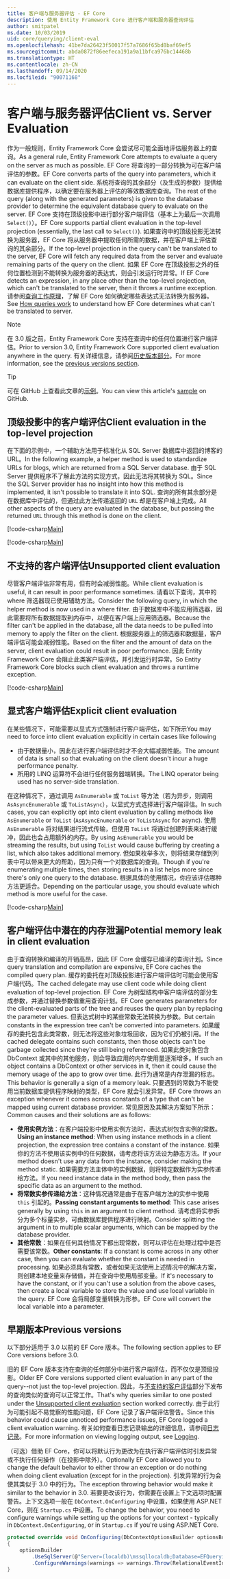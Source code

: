 ```yaml
---
title: 客户端与服务器评估 - EF Core
description: 使用 Entity Framework Core 进行客户端和服务器查询评估
author: smitpatel
ms.date: 10/03/2019
uid: core/querying/client-eval
ms.openlocfilehash: 41be7da26423f50017f57a7686f65bd8baf69ef5
ms.sourcegitcommit: abda0872f86eefeca191a9a11bfca976bc14468b
ms.translationtype: HT
ms.contentlocale: zh-CN
ms.lasthandoff: 09/14/2020
ms.locfileid: "90071168"
---
```

# <a name="client-vs-server-evaluation"></a><span data-ttu-id="1a1fc-103">客户端与服务器评估</span><span class="sxs-lookup"><span data-stu-id="1a1fc-103">Client vs. Server Evaluation</span></span>

<span data-ttu-id="1a1fc-104">作为一般规则，Entity Framework Core 会尝试尽可能全面地评估服务器上的查询。</span><span class="sxs-lookup"><span data-stu-id="1a1fc-104">As a general rule, Entity Framework Core attempts to evaluate a query on the server as much as possible.</span></span> <span data-ttu-id="1a1fc-105">EF Core 将查询的一部分转换为可在客户端评估的参数。</span><span class="sxs-lookup"><span data-stu-id="1a1fc-105">EF Core converts parts of the query into parameters, which it can evaluate on the client side.</span></span> <span data-ttu-id="1a1fc-106">系统将查询的其余部分（及生成的参数）提供给数据库提供程序，以确定要在服务器上评估的等效数据库查询。</span><span class="sxs-lookup"><span data-stu-id="1a1fc-106">The rest of the query (along with the generated parameters) is given to the database provider to determine the equivalent database query to evaluate on the server.</span></span> <span data-ttu-id="1a1fc-107">EF Core 支持在顶级投影中进行部分客户端评估（基本上为最后一次调用 `Select()`）。</span><span class="sxs-lookup"><span data-stu-id="1a1fc-107">EF Core supports partial client evaluation in the top-level projection (essentially, the last call to `Select()`).</span></span> <span data-ttu-id="1a1fc-108">如果查询中的顶级投影无法转换为服务器，EF Core 将从服务器中提取任何所需的数据，并在客户端上评估查询的其余部分。</span><span class="sxs-lookup"><span data-stu-id="1a1fc-108">If the top-level projection in the query can't be translated to the server, EF Core will fetch any required data from the server and evaluate remaining parts of the query on the client.</span></span> <span data-ttu-id="1a1fc-109">如果 EF Core 在顶级投影之外的任何位置检测到不能转换为服务器的表达式，则会引发运行时异常。</span><span class="sxs-lookup"><span data-stu-id="1a1fc-109">If EF Core detects an expression, in any place other than the top-level projection, which can't be translated to the server, then it throws a runtime exception.</span></span> <span data-ttu-id="1a1fc-110">请参阅[查询工作原理](xref:core/querying/how-query-works)，了解 EF Core 如何确定哪些表达式无法转换为服务器。</span><span class="sxs-lookup"><span data-stu-id="1a1fc-110">See [How queries work](xref:core/querying/how-query-works) to understand how EF Core determines what can't be translated to server.</span></span>

> [!NOTE]
> <span data-ttu-id="1a1fc-111">在 3.0 版之前，Entity Framework Core 支持在查询中的任何位置进行客户端评估。</span><span class="sxs-lookup"><span data-stu-id="1a1fc-111">Prior to version 3.0, Entity Framework Core supported client evaluation anywhere in the query.</span></span> <span data-ttu-id="1a1fc-112">有关详细信息，请参阅[历史版本部分](#previous-versions)。</span><span class="sxs-lookup"><span data-stu-id="1a1fc-112">For more information, see the [previous versions section](#previous-versions).</span></span>

> [!TIP]
> <span data-ttu-id="1a1fc-113">可在 GitHub 上查看此文章的[示例](https://github.com/dotnet/EntityFramework.Docs/tree/master/samples/core/Querying)。</span><span class="sxs-lookup"><span data-stu-id="1a1fc-113">You can view this article's [sample](https://github.com/dotnet/EntityFramework.Docs/tree/master/samples/core/Querying) on GitHub.</span></span>

## <a name="client-evaluation-in-the-top-level-projection"></a><span data-ttu-id="1a1fc-114">顶级投影中的客户端评估</span><span class="sxs-lookup"><span data-stu-id="1a1fc-114">Client evaluation in the top-level projection</span></span>

<span data-ttu-id="1a1fc-115">在下面的示例中，一个辅助方法用于标准化从 SQL Server 数据库中返回的博客的 URL。</span><span class="sxs-lookup"><span data-stu-id="1a1fc-115">In the following example, a helper method is used to standardize URLs for blogs, which are returned from a SQL Server database.</span></span> <span data-ttu-id="1a1fc-116">由于 SQL Server 提供程序不了解此方法的实现方式，因此无法将其转换为 SQL。</span><span class="sxs-lookup"><span data-stu-id="1a1fc-116">Since the SQL Server provider has no insight into how this method is implemented, it isn't possible to translate it into SQL.</span></span> <span data-ttu-id="1a1fc-117">查询的所有其余部分是在数据库中评估的，但通过此方法传递返回的 `URL` 却是在客户端上完成。</span><span class="sxs-lookup"><span data-stu-id="1a1fc-117">All other aspects of the query are evaluated in the database, but passing the returned `URL` through this method is done on the client.</span></span>

[!code-csharp[Main](../../../samples/core/Querying/ClientEval/Sample.cs#ClientProjection)]

[!code-csharp[Main](../../../samples/core/Querying/ClientEval/Sample.cs#ClientMethod)]

## <a name="unsupported-client-evaluation"></a><span data-ttu-id="1a1fc-118">不支持的客户端评估</span><span class="sxs-lookup"><span data-stu-id="1a1fc-118">Unsupported client evaluation</span></span>

<span data-ttu-id="1a1fc-119">尽管客户端评估非常有用，但有时会减弱性能。</span><span class="sxs-lookup"><span data-stu-id="1a1fc-119">While client evaluation is useful, it can result in poor performance sometimes.</span></span> <span data-ttu-id="1a1fc-120">请看以下查询，其中的 where 筛选器现已使用辅助方法。</span><span class="sxs-lookup"><span data-stu-id="1a1fc-120">Consider the following query, in which the helper method is now used in a where filter.</span></span> <span data-ttu-id="1a1fc-121">由于数据库中不能应用筛选器，因此需要将所有数据提取到内存中，以便在客户端上应用筛选器。</span><span class="sxs-lookup"><span data-stu-id="1a1fc-121">Because the filter can't be applied in the database, all the data needs to be pulled into memory to apply the filter on the client.</span></span> <span data-ttu-id="1a1fc-122">根据服务器上的筛选器和数据量，客户端评估可能会减弱性能。</span><span class="sxs-lookup"><span data-stu-id="1a1fc-122">Based on the filter and the amount of data on the server, client evaluation could result in poor performance.</span></span> <span data-ttu-id="1a1fc-123">因此 Entity Framework Core 会阻止此类客户端评估，并引发运行时异常。</span><span class="sxs-lookup"><span data-stu-id="1a1fc-123">So Entity Framework Core blocks such client evaluation and throws a runtime exception.</span></span>

[!code-csharp[Main](../../../samples/core/Querying/ClientEval/Sample.cs#ClientWhere)]

## <a name="explicit-client-evaluation"></a><span data-ttu-id="1a1fc-124">显式客户端评估</span><span class="sxs-lookup"><span data-stu-id="1a1fc-124">Explicit client evaluation</span></span>

<span data-ttu-id="1a1fc-125">在某些情况下，可能需要以显式方式强制进行客户端评估，如下所示</span><span class="sxs-lookup"><span data-stu-id="1a1fc-125">You may need to force into client evaluation explicitly in certain cases like following</span></span>

- <span data-ttu-id="1a1fc-126">由于数据量小，因此在进行客户端评估时才不会大幅减弱性能。</span><span class="sxs-lookup"><span data-stu-id="1a1fc-126">The amount of data is small so that evaluating on the client doesn't incur a huge performance penalty.</span></span>
- <span data-ttu-id="1a1fc-127">所用的 LINQ 运算符不会进行任何服务器端转换。</span><span class="sxs-lookup"><span data-stu-id="1a1fc-127">The LINQ operator being used has no server-side translation.</span></span>

<span data-ttu-id="1a1fc-128">在这种情况下，通过调用 `AsEnumerable` 或 `ToList` 等方法（若为异步，则调用 `AsAsyncEnumerable` 或 `ToListAsync`），以显式方式选择进行客户端评估。</span><span class="sxs-lookup"><span data-stu-id="1a1fc-128">In such cases, you can explicitly opt into client evaluation by calling methods like `AsEnumerable` or `ToList` (`AsAsyncEnumerable` or `ToListAsync` for async).</span></span> <span data-ttu-id="1a1fc-129">使用 `AsEnumerable` 将对结果进行流式传输，但使用 `ToList` 将通过创建列表来进行缓冲，因此也会占用额外的内存。</span><span class="sxs-lookup"><span data-stu-id="1a1fc-129">By using `AsEnumerable` you would be streaming the results, but using `ToList` would cause buffering by creating a list, which also takes additional memory.</span></span> <span data-ttu-id="1a1fc-130">但如果枚举多次，则将结果存储到列表中可以带来更大的帮助，因为只有一个对数据库的查询。</span><span class="sxs-lookup"><span data-stu-id="1a1fc-130">Though if you're enumerating multiple times, then storing results in a list helps more since there's only one query to the database.</span></span> <span data-ttu-id="1a1fc-131">根据具体的使用情况，你应该评估哪种方法更适合。</span><span class="sxs-lookup"><span data-stu-id="1a1fc-131">Depending on the particular usage, you should evaluate which method is more useful for the case.</span></span>

[!code-csharp[Main](../../../samples/core/Querying/ClientEval/Sample.cs#ExplicitClientEval)]

## <a name="potential-memory-leak-in-client-evaluation"></a><span data-ttu-id="1a1fc-132">客户端评估中潜在的内存泄漏</span><span class="sxs-lookup"><span data-stu-id="1a1fc-132">Potential memory leak in client evaluation</span></span>

<span data-ttu-id="1a1fc-133">由于查询转换和编译的开销高昂，因此 EF Core 会缓存已编译的查询计划。</span><span class="sxs-lookup"><span data-stu-id="1a1fc-133">Since query translation and compilation are expensive, EF Core caches the compiled query plan.</span></span> <span data-ttu-id="1a1fc-134">缓存的委托在对顶级投影进行客户端评估时可能会使用客户端代码。</span><span class="sxs-lookup"><span data-stu-id="1a1fc-134">The cached delegate may use client code while doing client evaluation of top-level projection.</span></span> <span data-ttu-id="1a1fc-135">EF Core 为树型结构中客户端评估的部分生成参数，并通过替换参数值重用查询计划。</span><span class="sxs-lookup"><span data-stu-id="1a1fc-135">EF Core generates parameters for the client-evaluated parts of the tree and reuses the query plan by replacing the parameter values.</span></span> <span data-ttu-id="1a1fc-136">但表达式树中的某些常数无法转换为参数。</span><span class="sxs-lookup"><span data-stu-id="1a1fc-136">But certain constants in the expression tree can't be converted into parameters.</span></span> <span data-ttu-id="1a1fc-137">如果缓存的委托包含此类常数，则无法将这些对象垃圾回收，因为它们仍被引用。</span><span class="sxs-lookup"><span data-stu-id="1a1fc-137">If the cached delegate contains such constants, then those objects can't be garbage collected since they're still being referenced.</span></span> <span data-ttu-id="1a1fc-138">如果此类对象包含 DbContext 或其中的其他服务，则会导致应用的内存使用量逐渐增多。</span><span class="sxs-lookup"><span data-stu-id="1a1fc-138">If such an object contains a DbContext or other services in it, then it could cause the memory usage of the app to grow over time.</span></span> <span data-ttu-id="1a1fc-139">此行为通常是内存泄漏的标志。</span><span class="sxs-lookup"><span data-stu-id="1a1fc-139">This behavior is generally a sign of a memory leak.</span></span> <span data-ttu-id="1a1fc-140">只要遇到的常数为不能使用当前数据库提供程序映射的类型，EF Core 就会引发异常。</span><span class="sxs-lookup"><span data-stu-id="1a1fc-140">EF Core throws an exception whenever it comes across constants of a type that can't be mapped using current database provider.</span></span> <span data-ttu-id="1a1fc-141">常见原因及其解决方案如下所示：</span><span class="sxs-lookup"><span data-stu-id="1a1fc-141">Common causes and their solutions are as follows:</span></span>

- <span data-ttu-id="1a1fc-142">**使用实例方法**：在客户端投影中使用实例方法时，表达式树包含实例的常数。</span><span class="sxs-lookup"><span data-stu-id="1a1fc-142">**Using an instance method**: When using instance methods in a client projection, the expression tree contains a constant of the instance.</span></span> <span data-ttu-id="1a1fc-143">如果你的方法不使用该实例中的任何数据，请考虑将该方法设为静态方法。</span><span class="sxs-lookup"><span data-stu-id="1a1fc-143">If your method doesn't use any data from the instance, consider making the method static.</span></span> <span data-ttu-id="1a1fc-144">如果需要方法主体中的实例数据，则将特定数据作为实参传递给方法。</span><span class="sxs-lookup"><span data-stu-id="1a1fc-144">If you need instance data in the method body, then pass the specific data as an argument to the method.</span></span>
- <span data-ttu-id="1a1fc-145">**将常数实参传递给方法**：这种情况通常是由于在客户端方法的实参中使用 `this` 引起的。</span><span class="sxs-lookup"><span data-stu-id="1a1fc-145">**Passing constant arguments to method**: This case arises generally by using `this` in an argument to client method.</span></span> <span data-ttu-id="1a1fc-146">请考虑将实参拆分为多个标量实参，可由数据库提供程序进行映射。</span><span class="sxs-lookup"><span data-stu-id="1a1fc-146">Consider splitting the argument in to multiple scalar arguments, which can be mapped by the database provider.</span></span>
- <span data-ttu-id="1a1fc-147">**其他常数**：如果在任何其他情况下都出现常数，则可以评估在处理过程中是否需要该常数。</span><span class="sxs-lookup"><span data-stu-id="1a1fc-147">**Other constants**: If a constant is come across in any other case, then you can evaluate whether the constant is needed in processing.</span></span> <span data-ttu-id="1a1fc-148">如果必须具有常数，或者如果无法使用上述情况中的解决方案，则创建本地变量来存储值，并在查询中使用局部变量。</span><span class="sxs-lookup"><span data-stu-id="1a1fc-148">If it's necessary to have the constant, or if you can't use a solution from the above cases, then create a local variable to store the value and use local variable in the query.</span></span> <span data-ttu-id="1a1fc-149">EF Core 会将局部变量转换为形参。</span><span class="sxs-lookup"><span data-stu-id="1a1fc-149">EF Core will convert the local variable into a parameter.</span></span>

## <a name="previous-versions"></a><span data-ttu-id="1a1fc-150">早期版本</span><span class="sxs-lookup"><span data-stu-id="1a1fc-150">Previous versions</span></span>

<span data-ttu-id="1a1fc-151">以下部分适用于 3.0 以前的 EF Core 版本。</span><span class="sxs-lookup"><span data-stu-id="1a1fc-151">The following section applies to EF Core versions before 3.0.</span></span>

<span data-ttu-id="1a1fc-152">旧的 EF Core 版本支持在查询的任何部分中进行客户端评估，而不仅仅是顶级投影。</span><span class="sxs-lookup"><span data-stu-id="1a1fc-152">Older EF Core versions supported client evaluation in any part of the query--not just the top-level projection.</span></span> <span data-ttu-id="1a1fc-153">因此，与[不支持的客户评估](#unsupported-client-evaluation)部分下发布的查询类似的查询可以正常工作。</span><span class="sxs-lookup"><span data-stu-id="1a1fc-153">That's why queries similar to one posted under the [Unsupported client evaluation](#unsupported-client-evaluation) section worked correctly.</span></span> <span data-ttu-id="1a1fc-154">由于此行为可能引起不易觉察的性能问题，EF Core 记录了客户端评估警告。</span><span class="sxs-lookup"><span data-stu-id="1a1fc-154">Since this behavior could cause unnoticed performance issues, EF Core logged a client evaluation warning.</span></span> <span data-ttu-id="1a1fc-155">有关如何查看日志记录输出的详细信息，请参阅[日志记录](xref:core/miscellaneous/logging)。</span><span class="sxs-lookup"><span data-stu-id="1a1fc-155">For more information on viewing logging output, see [Logging](xref:core/miscellaneous/logging).</span></span>

<span data-ttu-id="1a1fc-156">（可选）借助 EF Core，你可以将默认行为更改为在执行客户端评估时引发异常或不执行任何操作（在投影中除外）。</span><span class="sxs-lookup"><span data-stu-id="1a1fc-156">Optionally EF Core allowed you to change the default behavior to either throw an exception or do nothing when doing client evaluation (except for in the projection).</span></span> <span data-ttu-id="1a1fc-157">引发异常的行为会使其类似于 3.0 中的行为。</span><span class="sxs-lookup"><span data-stu-id="1a1fc-157">The exception throwing behavior would make it similar to the behavior in 3.0.</span></span> <span data-ttu-id="1a1fc-158">若要更改该行为，你需要在设置上下文选项时配置警告。上下文选项一般在 `DbContext.OnConfiguring` 中设置，如果使用 ASP.NET Core，则在 `Startup.cs` 中设置。</span><span class="sxs-lookup"><span data-stu-id="1a1fc-158">To change the behavior, you need to configure warnings while setting up the options for your context - typically in `DbContext.OnConfiguring`, or in `Startup.cs` if you're using ASP.NET Core.</span></span>

```csharp
protected override void OnConfiguring(DbContextOptionsBuilder optionsBuilder)
{
    optionsBuilder
        .UseSqlServer(@"Server=(localdb)\mssqllocaldb;Database=EFQuerying;Trusted_Connection=True;")
        .ConfigureWarnings(warnings => warnings.Throw(RelationalEventId.QueryClientEvaluationWarning));
}
```
